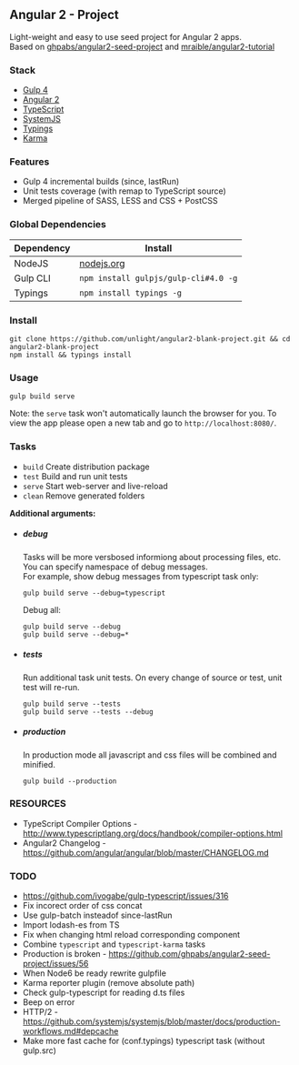 ## Angular 2 - Project
Light-weight and easy to use seed project for Angular 2 apps.  
Based on [ghpabs/angular2-seed-project](https://github.com/ghpabs/angular2-seed-project) and [mraible/angular2-tutorial](https://github.com/mraible/angular2-tutorial)

### Stack
- [Gulp 4](http://gulpjs.com/)
- [Angular 2](https://angular.io/)
- [TypeScript](http://www.typescriptlang.org/)
- [SystemJS](https://github.com/systemjs/systemjs)
- [Typings](https://github.com/typings/typings)
- [Karma](http://karma-runner.github.io/)

### Features
- Gulp 4 incremental builds (since, lastRun)
- Unit tests coverage (with remap to TypeScript source)
- Merged pipeline of SASS, LESS and CSS + PostCSS

### Global Dependencies

| Dependency | Install                               |
| ---------- | ------------------------------------- |
| NodeJS     | [nodejs.org](http://nodejs.org/)        |
| Gulp CLI   | `npm install gulpjs/gulp-cli#4.0 -g`  |
| Typings    | `npm install typings -g`              |

### Install
```
git clone https://github.com/unlight/angular2-blank-project.git && cd angular2-blank-project
npm install && typings install
```

### Usage
```
gulp build serve
```
Note: the `serve` task won't automatically launch the browser for you.
To view the app please open a new tab and go to `http://localhost:8080/`.

### Tasks
- `build` Create distribution package
- `test`  Build and run unit tests
- `serve` Start web-server and live-reload
- `clean` Remove generated folders

**Additional arguments:**

* ##### debug
  Tasks will be more versbosed informiong about processing files, etc. You can specify namespace of debug messages.  
  For example, show debug messages from typescript task only:
  ```
  gulp build serve --debug=typescript
  ```
  Debug all:
  ```
  gulp build serve --debug
  gulp build serve --debug=*
  ```

* ##### tests
  Run additional task unit tests. On every change of source or test, unit test will re-run.
  ```
  gulp build serve --tests
  gulp build serve --tests --debug 
  ```

* ##### production
  In production mode all javascript and css files will be combined and minified.
  ```
  gulp build --production
  ```

### RESOURCES
* TypeScript Compiler Options - http://www.typescriptlang.org/docs/handbook/compiler-options.html
* Angular2 Changelog - https://github.com/angular/angular/blob/master/CHANGELOG.md

### TODO

* https://github.com/ivogabe/gulp-typescript/issues/316
* Fix incorect order of css concat
* Use gulp-batch insteadof since-lastRun
* Import lodash-es from TS
* Fix when changing html reload corresponding component
* Combine `typescript` and `typescript-karma` tasks
* Production is broken - https://github.com/ghpabs/angular2-seed-project/issues/56
* When Node6 be ready rewrite gulpfile
* Karma reporter plugin (remove absolute path)
* Check gulp-typescript for reading d.ts files
* Beep on error
* HTTP/2 - https://github.com/systemjs/systemjs/blob/master/docs/production-workflows.md#depcache
* Make more fast cache for (conf.typings) typescript task (without gulp.src)